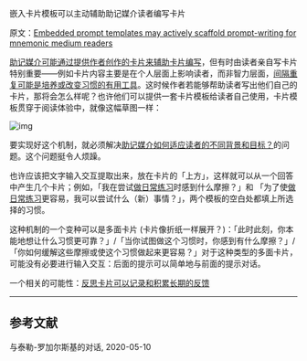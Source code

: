 嵌入卡片模板可以主动辅助助记媒介读者编写卡片

原文：[Embedded prompt templates may actively scaffold prompt-writing for mnemonic medium readers](https://notes.andymatuschak.org/z2GSNFzS3TRYHW1UGQhay6Y4J16BVRSwsjWZ)

[助记媒介可能通过提供作者创作的卡片来辅助卡片编写](https://notes.andymatuschak.org/z4j3bcyJfBzGdpEoQje9gaVeECfsZFgMEhBNL)，但有时由读者亲自写卡片特别重要——例如卡片内容主要是在个人层面上影响读者，而非智力层面，[间隔重复可能是培养或改变习惯的有用工具](https://notes.andymatuschak.org/z249N76MhdBzDfrwMnqP6jEsTv6Z8u2kJrp8)。这时候作者若能够帮助读者写出他们自己的卡片，那将会怎么样呢？也许他们可以提供一套卡片模板给读者自己使用，卡片模板贯穿于阅读体验中，就像这幅草图一样：

![img](https://notes.andymatuschak.org/BearImages/5F72BD9A-D0DD-42D5-ABCC-3023C078CEEA-454-0000073D7A921C49/habit%20demo.png)

要实现好这个机制，就必须解决[助记媒介如何适应读者的不同背景和目标？](https://notes.andymatuschak.org/z287gqhS79WChEm7zRiB5vcuVAXYCnn3GCXv)的问题。这个问题挺令人烦躁。

也许应该把文字输入交互提取出来，放在卡片的「上方」，这样就可以从一个回答中产生几个卡片；例如，「我在尝试[做日常练习](https://notes.andymatuschak.org/z2GSNFzS3TRYHW1UGQhay6Y4J16BVRSwsjWZ)时感到什么摩擦？」和 「为了使[做日常练习](https://notes.andymatuschak.org/z2GSNFzS3TRYHW1UGQhay6Y4J16BVRSwsjWZ)更容易，我可以尝试什么（新）事情？」，两个模板的空白处都填上所选择的习惯。

这种机制的一个变种可以是多面卡片 (卡片像折纸一样展开？)：「此时此刻，你本能地想让什么习惯更可靠？」/「当你试图做这个习惯时，你感到有什么摩擦？」/「你如何缓解这些摩擦或使这个习惯做起来更容易？」对于这种类型的多面卡片，可能没有必要进行输入交互：后面的提示可以简单地与前面的提示对话。

一个相关的可能性：[反思卡片可以记录和积累长期的反馈](https://notes.andymatuschak.org/z2Bj633qFBDgBfPA4X4KRVJcxJr5sJsckFa9)

------

## 参考文献

与泰勒-罗加尔斯基的对话, 2020-05-10